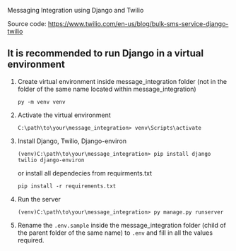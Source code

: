 Messaging Integration using Django and Twilio

Source code: https://www.twilio.com/en-us/blog/bulk-sms-service-django-twilio

## It is recommended to run Django in a virtual environment

1. Create virtual environment inside message_integration folder (not in the folder of the same name located within message_integration)
    ```
    py -m venv venv
    ```
 
2. Activate the virtual environment

    ```
    C:\path\to\your\message_integration> venv\Scripts\activate
    ```

3. Install Django, Twilio, Django-environ

    ```
    (venv)C:\path\to\your\message_integration> pip install django twilio django-environ
    ```

    or install all dependecies from requirments.txt

    ```
    pip install -r requirements.txt
    ```

4. Run the server
    ```
    (venv)C:\path\to\your\message_integration> py manage.py runserver
    ```

5. Rename the `.env.sample` inside the message_integration folder (child of the parent folder of the same name) to `.env` and fill in all the values required.
